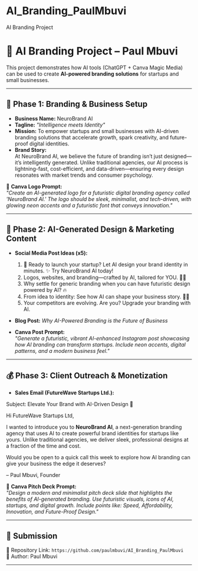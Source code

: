 # AI_Branding_PaulMbuvi
AI Branding Project
# 🚀 AI Branding Project – Paul Mbuvi

This project demonstrates how AI tools (ChatGPT + Canva Magic Media) can be used to create **AI-powered branding solutions** for startups and small businesses.  

---

## 📌 Phase 1: Branding & Business Setup
- **Business Name:** NeuroBrand AI  
- **Tagline:** *"Intelligence meets Identity"*  
- **Mission:** To empower startups and small businesses with AI-driven branding solutions that accelerate growth, spark creativity, and future-proof digital identities.  
- **Brand Story:**  
  At NeuroBrand AI, we believe the future of branding isn’t just designed—it’s intelligently generated. Unlike traditional agencies, our AI process is lightning-fast, cost-efficient, and data-driven—ensuring every design resonates with market trends and consumer psychology.  

📌 **Canva Logo Prompt:**  
*"Create an AI-generated logo for a futuristic digital branding agency called 'NeuroBrand AI.' The logo should be sleek, minimalist, and tech-driven, with glowing neon accents and a futuristic font that conveys innovation."*

---

## 🎨 Phase 2: AI-Generated Design & Marketing Content
- **Social Media Post Ideas (x5):**
  1. 🚀 Ready to launch your startup? Let AI design your brand identity in minutes. ✨ Try NeuroBrand AI today!  
  2. Logos, websites, and branding—crafted by AI, tailored for YOU. 🧠💡  
  3. Why settle for generic branding when you can have futuristic design powered by AI? 🔥  
  4. From idea to identity: See how AI can shape your business story. 📖✨  
  5. Your competitors are evolving. Are you? Upgrade your branding with AI.  

- **Blog Post:** *Why AI-Powered Branding is the Future of Business*  
- **Canva Post Prompt:**  
*"Generate a futuristic, vibrant AI-enhanced Instagram post showcasing how AI branding can transform startups. Include neon accents, digital patterns, and a modern business feel."*

---

## 💰 Phase 3: Client Outreach & Monetization
- **Sales Email (FutureWave Startups Ltd.):**

Subject: Elevate Your Brand with AI-Driven Design 🚀  

Hi FutureWave Startups Ltd,  

I wanted to introduce you to **NeuroBrand AI**, a next-generation branding agency that uses AI to create powerful brand identities for startups like yours. Unlike traditional agencies, we deliver sleek, professional designs at a fraction of the time and cost.  

Would you be open to a quick call this week to explore how AI branding can give your business the edge it deserves?  

– Paul Mbuvi, Founder  

📌 **Canva Pitch Deck Prompt:**  
*"Design a modern and minimalist pitch deck slide that highlights the benefits of AI-generated branding. Use futuristic visuals, icons of AI, startups, and digital growth. Include points like: Speed, Affordability, Innovation, and Future-Proof Design."*

---

## 📎 Submission
🔗 Repository Link: `https://github.com/paulmbuvi/AI_Branding_PaulMbuvi`  
👤 Author: Paul Mbuvi    

---

